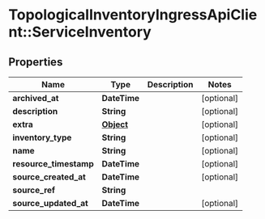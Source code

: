 # TopologicalInventoryIngressApiClient::ServiceInventory

## Properties
Name | Type | Description | Notes
------------ | ------------- | ------------- | -------------
**archived_at** | **DateTime** |  | [optional] 
**description** | **String** |  | [optional] 
**extra** | [**Object**](.md) |  | [optional] 
**inventory_type** | **String** |  | [optional] 
**name** | **String** |  | [optional] 
**resource_timestamp** | **DateTime** |  | [optional] 
**source_created_at** | **DateTime** |  | [optional] 
**source_ref** | **String** |  | 
**source_updated_at** | **DateTime** |  | [optional] 


